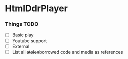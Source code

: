 # HtmlDdrPlayer

### Things TODO
- [ ] Basic play
- [ ] Youtube support
- [ ] External 
- [ ] List all ~~stolen~~borrowed code and media as references
